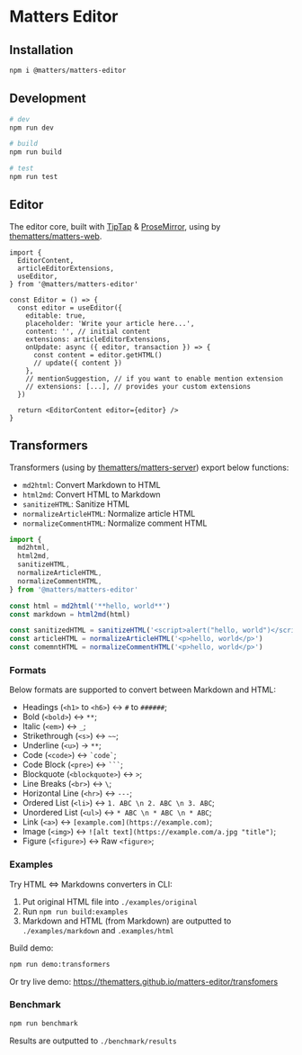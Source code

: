 # Matters Editor

## Installation

```bash
npm i @matters/matters-editor
```

## Development

```bash
# dev
npm run dev

# build
npm run build

# test
npm run test
```

## Editor

The editor core, built with [TipTap](https://tiptap.dev) & [ProseMirror](https://prosemirror.net/), using by [thematters/matters-web](https://github.com/thematters/matters-web).

```tsx
import {
  EditorContent,
  articleEditorExtensions,
  useEditor,
} from '@matters/matters-editor'

const Editor = () => {
  const editor = useEditor({
    editable: true,
    placeholder: 'Write your article here...',
    content: '', // initial content
    extensions: articleEditorExtensions,
    onUpdate: async ({ editor, transaction }) => {
      const content = editor.getHTML()
      // update({ content })
    },
    // mentionSuggestion, // if you want to enable mention extension
    // extensions: [...], // provides your custom extensions
  })

  return <EditorContent editor={editor} />
}
```

## Transformers

Transformers (using by [thematters/matters-server](https://github.com/thematters/matters-server)) export below functions:

- `md2html`: Convert Markdown to HTML
- `html2md`: Convert HTML to Markdown
- `sanitizeHTML`: Sanitize HTML
- `normalizeArticleHTML`: Normalize article HTML
- `normalizeCommentHTML`: Normalize comment HTML

```ts
import {
  md2html,
  html2md,
  sanitizeHTML,
  normalizeArticleHTML,
  normalizeCommentHTML,
} from '@matters/matters-editor'

const html = md2html('**hello, world**')
const markdown = html2md(html)

const sanitizedHTML = sanitizeHTML('<script>alert("hello, world")</script>')
const articleHTML = normalizeArticleHTML('<p>hello, world</p>')
const comemntHTML = normalizeCommentHTML('<p>hello, world</p>')
```

### Formats

Below formats are supported to convert between Markdown and HTML:

- Headings (`<h1>` to `<h6>`) <-> `#` to `######`;
- Bold (`<bold>`) <-> `**`;
- Italic (`<em>`) <-> `_`;
- Strikethrough (`<s>`) <-> `~~`;
- Underline (`<u>`) -> `**`;
- Code (`<code>`) <-> `` `code` ``;
- Code Block (`<pre>`) <-> ` ``` `;
- Blockquote (`<blockquote>`) <-> `>`;
- Line Breaks (`<br>`) <-> `\`;
- Horizontal Line (`<hr>`) <-> `---`;
- Ordered List (`<li>`) <-> `1. ABC \n 2. ABC \n 3. ABC`;
- Unordered List (`<ul>`) <-> `* ABC \n * ABC \n * ABC`;
- Link (`<a>`) <-> `[example.com](https://example.com)`;
- Image (`<img>`) <-> `![alt text](https://example.com/a.jpg "title")`;
- Figure (`<figure>`) <-> Raw `<figure>`;

### Examples

Try HTML <=> Markdowns converters in CLI:

1. Put original HTML file into `./examples/original`
2. Run `npm run build:examples`
3. Markdown and HTML (from Markdown) are outputted to `./examples/markdown` and `.examples/html`

Build demo:

```bash
npm run demo:transformers
```

Or try live demo: https://thematters.github.io/matters-editor/transfomers

### Benchmark

```bash
npm run benchmark
```

Results are outputted to `./benchmark/results`

